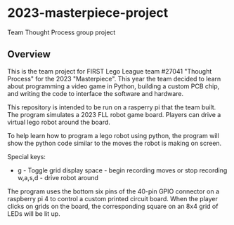 # 2023-masterpiece-project
Team Thought Process group project

## Overview

This is the team project for FIRST Lego League team #27041 "Thought Process" for the 2023 "Masterpiece".  This year the team decided to learn about programming a video game in Python, building a custom PCB chip, and writing the code to interface the software and hardware.

This repository is intended to be run on a rasperry pi that the team built.  The program simulates a 2023 FLL robot game board.  Players can drive a virtual lego robot around the board.

To help learn how to program a lego robot using python, the program will show the python code similar to the moves the robot is making on screen.

Special keys:

* g       - Toggle grid display
space   - begin recording moves or stop recording
w,a,s,d - drive robot around

The program uses the bottom six pins of the 40-pin GPIO connector on a raspberry pi 4 to control a custom printed circuit board.  When the player clicks on grids on the board, the corresponding square on an 8x4 grid of LEDs will be lit up.
